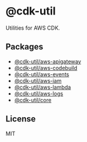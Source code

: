 # @cdk-util

Utilities for AWS CDK.

## Packages

- [@cdk-util/aws-apigateway](packages/@cdk-util/aws-apigateway)
- [@cdk-util/aws-codebuild](packages/@cdk-util/aws-codebuild)
- [@cdk-util/aws-events](packages/@cdk-util/aws-events)
- [@cdk-util/aws-iam](packages/@cdk-util/aws-iam)
- [@cdk-util/aws-lambda](packages/@cdk-util/aws-lambda)
- [@cdk-util/aws-logs](packages/@cdk-util/aws-logs)
- [@cdk-util/core](packages/@cdk-util/core)

## License

MIT
